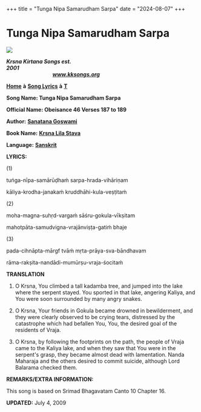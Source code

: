 +++
title = "Tunga Nipa Samarudham Sarpa"
date = "2024-08-07"
+++

# Tunga Nipa Samarudham Sarpa
**[![](http://kksongs.org/image_files/image002.jpg)](http://kksongs.org/)**

**_Krsna Kirtana Songs est. 2001_**                                                                                                                                                      **_www.kksongs.org_**

**[Home](http://kksongs.org/)** **à** **[Song Lyrics](http://kksongs.org/lyrics.html)** **à** **[T](http://kksongs.org/songs/song_t.html)**

**Song Name: Tunga Nipa Samarudham Sarpa**

**Official Name: Obeisance 46 Verses 187 to 189**

**Author:** [**Sanatana Goswami**](http://kksongs.org/authors/list/sanatana_g.html)

**Book Name:** [**Krsna Lila Stava**](http://kksongs.org/authors/krsnalilastava.html)

**Language:** [**Sanskrit**](http://kksongs.org/language/list/sanskrit.html)

**LYRICS:**

(1)

tuńga-nīpa-samārūḍhaḿ sarpa-hrada-vihāriṇam

kāliya-krodha-janakaḿ kruddhāhi-kula-veṣṭitaḿ

(2)

moha-magna-suhṛd-vargaḿ sāśru-gokula-vīkṣitam

mahotpāta-samudvigna-vrajānviṣṭa-gatiḿ bhaje

(3)

pada-cihnāpta-mārgf tvāḿ mṛta-prāya-sva-bāndhavam

rāma-rakṣita-nandādi-mumūrṣu-vraja-śocitaḿ

**TRANSLATION**

1) O Krsna, You climbed a tall kadamba tree, and jumped into the lake where the serpent stayed. You sported in that lake, angering Kaliya, and You were soon surrounded by many angry snakes.

2) O Krsna, Your friends in Gokula became drowned in bewilderment, and they were clearly observed to be crying tears, distressed by the catastrophe which had befallen You, You, the desired goal of the residents of Vraja.

3) O Krsna, by following the footprints on the path, the people of Vraja came to the Kaliya lake, and when they saw that You were in the serpent's grasp, they became almost dead with lamentation. Nanda Maharaja and the others desired to commit suicide, although Lord Balarama checked them.

**REMARKS/EXTRA INFORMATION:**

This song is based on Srimad Bhagavatam Canto 10 Chapter 16.

**UPDATED:** July 4, 2009